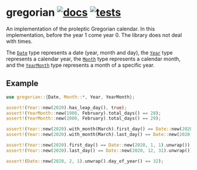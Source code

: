 # gregorian [![docs][docs-badge]][docs] [![tests][tests-badge]][tests]
[docs]: https://docs.rs/gregorian/
[tests]: https://github.com/de-vri-es/gregorian-rs/actions?query=workflow%3Atests
[docs-badge]: https://docs.rs/gregorian/badge.svg
[tests-badge]: https://github.com/de-vri-es/gregorian-rs/workflows/tests/badge.svg

An implementation of the proleptic Gregorian calendar.
In this implementation, before the year 1 come year 0.
The library does not deal with times.

The [`Date`][Date] type represents a date (year, month and day),
the [`Year`][Year] type represents a calendar year,
the [`Month`][Month] type represents a calendar month,
and the [`YearMonth`][YearMonth] type represents a month of a specific year.

[Date]: https://docs.rs/gregorian/latest/gregorian/struct.Date.html
[Year]: https://docs.rs/gregorian/latest/gregorian/struct.Year.html
[Month]: https://docs.rs/gregorian/latest/gregorian/enum.Month.html
[YearMonth]: https://docs.rs/gregorian/latest/gregorian/struct.YearMonth.html

## Example
```rust
use gregorian::{Date, Month::*, Year, YearMonth};

assert!(Year::new(2020).has_leap_day(), true);
assert!(YearMonth::new(1900, February).total_days() == 28);
assert!(YearMonth::new(2000, February).total_days() == 29);

assert!(Year::new(2020).with_month(March).first_day() == Date::new(2020, March, 1).unwrap());
assert!(Year::new(2020).with_month(March).last_day() == Date::new(2020, March, 31).unwrap());

assert!(Year::new(2020).first_day() == Date::new(2020, 1, 1).unwrap());
assert!(Year::new(2020).last_day() == Date::new(2020, 12, 31).unwrap());

assert!(Date::new(2020, 2, 1).unwrap().day_of_year() == 32);
```
